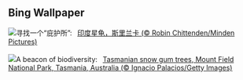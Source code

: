## Bing Wallpaper
![](https://www.bing.com/th?id=OHR.IndianStarTortoise_ZH-CN7177478610_UHD.jpg&w=1000)寻找一个“庇护所”:&nbsp;&ensp;[印度星龟，斯里兰卡 (© Robin Chittenden/Minden Pictures)](https://www.bing.com/th?id=OHR.IndianStarTortoise_ZH-CN7177478610_UHD.jpg)
<br><br/>
![](https://www.bing.com/th?id=OHR.SnowGumTasmania_EN-US4058572259_UHD.jpg&w=1000)A beacon of biodiversity:&nbsp;&ensp;[Tasmanian snow gum trees, Mount Field National Park, Tasmania, Australia (© Ignacio Palacios/Getty Images)](https://www.bing.com/th?id=OHR.SnowGumTasmania_EN-US4058572259_UHD.jpg)
<br><br/>
